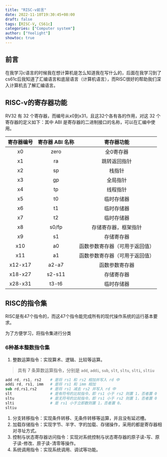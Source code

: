 ```yaml
---
title: "RISC-v前言"
date: 2022-11-10T19:30:45+08:00
draft: false
tags: [RISC-V, CS61c]
categories: ["Computer system"]
author: ["Yeelight"]
showtoc: true
---
```


## 前言

在我学习c语言的时候我在想计算机是怎么知道我在写什么的，后面在我学习到了cs61c后我知道了汇编语言和底层语言（计算机语言），而RISC很好的帮助我们深入计算机去了解汇编语言。

## RISC-v的寄存器功能

RV32 有 32 个寄存器，而编号从x0到x31，且这32个各有各的作用，对这 32 个寄存器的定义如下：其中 ABI 是寄存器的二进制接口的名称，可以在汇编中使用。

| 寄存器编号 | 寄存器 ABI 名称 | 寄存器功能 |
|:----:|:----:|:----:|
| x0 | zero | 全0寄存器 |
| x1 | ra | 跳转返回指针|
| x2 | sp | 栈指针 |
| x3 | gp | 全局指针 |
| x4 | tp | 线程指针 |
| x5 | t0 | 临时存储器 |
| x6 | t1 | 临时存储器 |
| x7 | t2 | 临时存储器 |
| x8 | s0/fp |存储寄存器，框架指针|
| x9 | s1 | 存储寄存器 |
| x10 | a0 | 函数参数寄存器（可用于返回值）|
| x11 | a1 |函数参数寄存器（可用于返回值）|
| x12-x17 | a2-a7 | 函数参数寄存器 |
| x18-x27 | s2-s11 | 存储寄存器 |
| x28-x31 | t3-t6 | 临时存储器 |

## RISC的指令集

RISC是有47个指令的，而这47个指令能完成所有的现代操作系统的运行基本要求。

为了方便学习，将指令集进行分类

### 6种基本整数指令集

1. 整数运算指令：实现算术、逻辑、比较等运算。

> 具有 7 条算数运算指令，分别是 `add`, `addi`, `sub`, `slt`, `sltu`, `slti`, `sltiu`

``` s
add rd, rs1, rs2    # 是将 rs1 和 rs2 相加并写入 rd 中
addi rd, rs1, imm   # 是将 rs1 和 imm 相加
sub rd,rs1,rs2      # 是将 rs1 减去 rs2 并写入 rd 中
slt                 # 是有符号的比较指令，即 rs1 小于 rs2 则置 1，否者置 0
sltu                # 是无符号的比较指令，即 rs1 小于 rs2 则置 1，否者置 0
slti                # 是 rs1 小于立即数则置 1，否者置 0。
sltiu

```

1. 分支转移指令：实现条件转移、无条件转移等运算，并且没有延迟槽。
2. 加载存储指令：实现字节、半字、字的加载、存储操作，采用的都是寄存器相对寻址方式。
3. 控制与状态寄存器访问指令：实现对系统控制与状态寄存器的原子读-写、原子读-修改、原子读-清零等操作。
4. 系统调用指令：实现系统调用、调试等功能。
